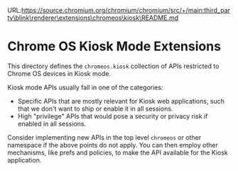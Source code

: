 URL:https://source.chromium.org/chromium/chromium/src/+/main:third_party\blink\renderer\extensions\chromeos\kiosk\README.md
# Chrome OS Kiosk Mode Extensions

This directory defines the `chromeos.kiosk` collection of APIs restricted to
Chrome OS devices in Kiosk mode.

Kiosk mode APIs usually fall in one of the categories:

*   Specific APIs that are mostly relevant for Kiosk web applications, such that
    we don't want to ship or enable it in all sessions.
*   High "privilege" APIs that would pose a security or privacy risk if enabled
    in all sessions.

Consider implementing new APIs in the top level `chromeos` or other namespace if
the above points do not apply. You can then employ other mechanisms, like prefs
and policies, to make the API available for the Kiosk application.
